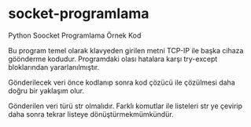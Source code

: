 # socket-programlama
Python Soocket Programlama Örnek Kod

Bu program temel olarak klavyeden girilen metni TCP-IP ile başka cihaza göönderme kodudur.
Programdaki olası hatalara karşı try-except bloklarından yararlanılmıştır.

Gönderilecek veri önce kodlanıp sonra kod çözücü ile çözülmesi daha doğru bir yaklaşım olur. 

Gönderilen veri türü str olmalıdır. Farklı komutlar ile listeleri str ye çevirip daha sonra tekrar listeye dönüştürmekmümkündür.
